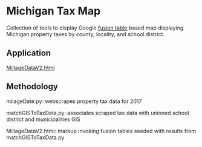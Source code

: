 # Michigan Tax Map

Collection of tools to display Google [fusion table](https://developers.google.com/maps/documentation/javascript/fusiontableslayer) based map displaying Michigan property taxes by county, locality, and school district.

## Application
[MillageDataV2.html](https://jjrasche.github.io/MichiganTaxMap/MillageDataV2.html)

## Methodology

milageDate.py: webscrapes property tax data for 2017

matchGISToTaxData.py: associates scraped tax data with unioned school district and municipalities GIS

MillageDataV2.html: markup invoking fusion tables seeded with results from matchGISToTaxData.py
